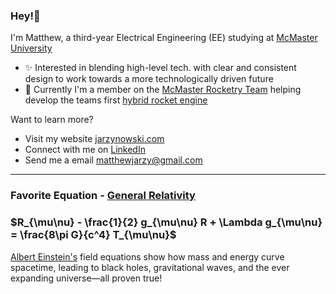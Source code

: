 ### Hey!👋

I'm Matthew, a third-year Electrical Engineering (EE) studying at [McMaster University](https://www.eng.mcmaster.ca/ece/)

- ✨ Interested in blending high-level tech. with clear and consistent design to work towards a more technologically driven future
- 🚀 Currently I'm a member on the [McMaster Rocketry Team](https://www.macrocketry.ca/) helping develop the teams first [hybrid rocket engine](https://www.youtube.com/watch?v=w5PqdutmPFs)

Want to learn more?

- Visit my website [jarzynowski.com](https://www.jarzynowski.com/) 
- Connect with me on [LinkedIn](https://www.linkedin.com/in/jarzynowski/)
- Send me a email [matthewjarzy@gmail.com](mailto:matthewjarzy@gmail.com) 

---
### Favorite Equation - [General Relativity](https://en.wikipedia.org/wiki/General_relativity)

### $R_{\mu\nu} - \frac{1}{2} g_{\mu\nu} R + \Lambda g_{\mu\nu} = \frac{8\pi G}{c^4} T_{\mu\nu}$

[Albert Einstein's](https://en.wikipedia.org/wiki/Albert_Einstein) field equations show how mass and energy curve spacetime, leading to black holes, gravitational waves, and the ever expanding universe—all proven true!
